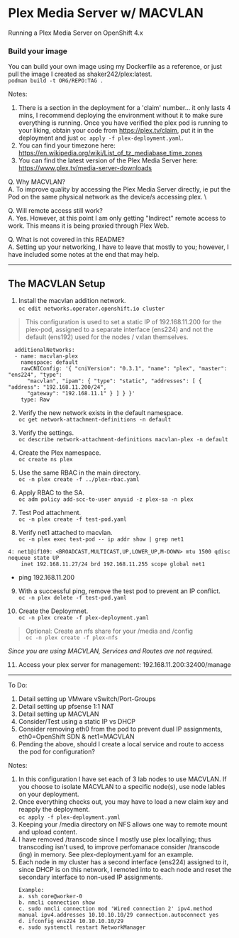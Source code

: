 # Plex Media Server w/ MACVLAN
Running a Plex Media Server on OpenShift 4.x

### Build your image
You can build your own image using my Dockerfile as a reference, or just pull the image I created as shaker242/plex:latest. \
`podman build -t ORG/REPO:TAG .`

Notes:
1.  There is a section in the deployment for a 'claim' number... it only lasts 4 mins, I recommend deploying the environment without it to make sure everything is running. Once you have verified the plex pod is running to your liking, obtain your code from https://plex.tv/claim, put it in the deployment and just `oc apply -f plex-deployment.yaml`.
2. You can find your timezone here: https://en.wikipedia.org/wiki/List_of_tz_mediabase_time_zones 
3. You can find the latest version of the Plex Media Server here: https://www.plex.tv/media-server-downloads 

Q. Why MACVLAN? \
A. To improve quality by accessing the Plex Media Server directly, ie put the Pod on the same physical network as the device/s accessing plex. \

Q. Will remote access still work? \
A. Yes. However, at this point I am only getting "Indirect" remote access to work. This means it is being proxied through Plex Web.

Q. What is not covered in this README? \
A. Setting up your networking, I have to leave that mostly to you; however, I have included some notes at the end that may help.

---
## The MACVLAN Setup

1. Install the macvlan addition network. \
`oc edit networks.operator.openshift.io cluster`

> This configuration is used to set a static IP of 192.168.11.200 for the plex-pod, assigned to a separate interface (ens224) and not the default (ens192) used for the nodes / vxlan themselves.

```
  additionalNetworks:
  - name: macvlan-plex
    namespace: default
    rawCNIConfig: '{ "cniVersion": "0.3.1", "name": "plex", "master": "ens224", "type":
      "macvlan", "ipam": { "type": "static", "addresses": [ { "address": "192.168.11.200/24",
      "gateway": "192.168.11.1" } ] } }'
    type: Raw
```
2. Verify the new network exists in the default namespace. \
`oc get network-attachment-definitions -n default` 

3. Verify the settings. \
`oc describe network-attachment-definitions macvlan-plex -n default`

4. Create the Plex namespace. \
`oc create ns plex`

5. Use the same RBAC in the main directory. \
`oc -n plex create -f ../plex-rbac.yaml`

6. Apply RBAC to the SA. \
`oc adm policy add-scc-to-user anyuid -z plex-sa -n plex`

7. Test Pod attachment. \
`oc -n plex create -f test-pod.yaml`

8. Verify net1 attached to macvlan. \
`oc -n plex exec test-pod -- ip addr show | grep net1`

```
4: net1@if109: <BROADCAST,MULTICAST,UP,LOWER_UP,M-DOWN> mtu 1500 qdisc noqueue state UP 
    inet 192.168.11.27/24 brd 192.168.11.255 scope global net1
```
- ping 192.168.11.200

9. With a successful ping, remove the test pod to prevent an IP conflict. \
`oc -n plex delete -f test-pod.yaml`

10. Create the Deploymnet. \
`oc -n plex create -f plex-deployment.yaml`

>Optional: Create an nfs share for your /media and /config \
`oc -n plex create -f plex-nfs`

*Since you are using MACVLAN, Services and Routes are not required.*

11. Access your plex server for management: 192.168.11.200:32400/manage


---
To Do:
1. Detail setting up VMware vSwitch/Port-Groups
2. Detail setting up pfsense 1:1 NAT
3. Detail setting up MACVLAN
4. Consider/Test using a static IP vs DHCP
5. Consider removing eth0 from the pod to prevent dual IP assignments, eth0=OpenShift SDN & net1=MACVLAN
6. Pending the above, should I create a local service and route to access the pod for configuration?

Notes:
1. In this configuration I have set each of 3 lab nodes to use MACVLAN. If you choose to isolate MACVLAN to a specific node(s), use node lables on your deployment.
2. Once everything checks out, you may have to load a new claim key and reapply the deployment. \
`oc apply -f plex-deployment.yaml`
3. Keeping your /media directory on NFS allows one way to remote mount and upload content.
4. I have removed /transcode since I mostly use plex locallying; thus transcoding isn't used, to improve perfomanace consider /transcode (ing) in memory. See plex-deployment.yaml for an example.
5. Each node in my cluster has a second interface (ens224) assigned to it, since DHCP is on this network, I remoted into to each node and reset the secondary interface to non-used IP assignments.
    ```
    Example:
    a. ssh core@worker-0
    b. nmcli connection show
    c. sudo nmcli connection mod 'Wired connection 2' ipv4.method manual ipv4.addresses 10.10.10.10/29 connection.autoconnect yes
    d. ifconfig ens224 10.10.10.10/29 
    e. sudo systemctl restart NetworkManager
    ```